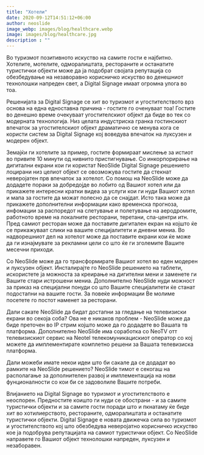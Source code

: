 ```yaml
---
title: "Хотели"
date: 2020-09-12T14:51:12+06:00
author: neoslide
image_webp: images/blog/healthcare.webp
image: images/blog/healthcare.jpg
description : ""
---
```

Во туризмот позитивното искуство на самите гости е најбитно. Хотелите, мотелите, одморалиштата, рестораните и останатите туристички објекти може да ја подобрат својата репутација со обезбедување на незаворавно корисничко искуство во денешниот технолошки напреден свет, а Digital Signage имаат огромна улога во тоа. 

Решенијата за Digital Signage се хит во туризмот и угостителството врз основа на една едноставна причина - гостите го оченуваат тоа! Гостите во денешно време очекуваат угостителскиот објект да биде во тек со модерната технологија. Низ целата индустриска гранка гостинскиот впечаток за угостителскиот објект драматично се менува кога се користи систем за Digital Signage кој воведува впечаток на луксузен и модерен објект.

Земајќи ги хотелите за пример, гостите формираат мислење за истиот во привите 10 минути од нивнито пристигнување. Со инкорпорирање на дигитални екрани кои ги користат NeoSlide Digital Signage решението лоцирани низ целиот објект се овозможува гостите да стекнат неверојатен прв впечаток за хотелот. Со помош на NeoSlide може да додадете пораки за добредојде во лобито од Вашиот хотел или да прикажете интересни кратки видеа за услуги кои ги нуди Вашиот хотел и мапа за гостите да можат полесно да се снајдат. Исто така може да прикажете дополнителни информации како временска прогноза, инфомации за распоредот на слетување и полетување на аеродромите, работното време на локалните ресторани, теретани, спа-центри итн. Пред самиот ресторан може да поставите дигитален екран на којшто ќе се прикажуваат слики на вашите специјалитети и дневни мениа. Во надворешниот дел на хотелот може да поставите екрани кои ќе може да ги изнајмувате за рекламни цели со што ќе ги зголемите Вашите месечни приходи. 

Со NeoSlide може да го трансформирате Вашиот хотел во еден модерен и луксузен објект. Инсталирајте го NeoSlide решението на таблети, искористете ја можноста за креирање на дигителни мени и заменете ги Вашите стари истрошени мениа. Дополнително NeoSlide нуди можност за приказ на специјални понуди со што Вашите специјалитети ќе станат подостапни на вашите гости. За повеќе информации Ве молиме посетете го постот наменет за ресторани.

Дали сакате NeoSlide да бидат достапни за гледање на телевизиски екрани во секоја соба? Ова не е никаков проблем - NeoSlide може да биде преточен во IP стрим којшто може да го додадете во Вашата тв платформа. Дополнително NeoSlide има соработка со NeoTV отт телевизискиот сервис на Neotel телекомуникацискиот оператор со кој можете да имплементирате комплетно решени за Вашата телевизиска платформа.

Дали можеби имате некои идеи што би сакале да се додадат во рамките на NeoSlide решението? NeoSlide тимот е секогаш на располагање за дополнителен развој и имплементација на нови фунционалности со кои би се задоволиле Вашите потреби.

Влијанието на Digital Signage во туризмот и угостителството е неоспорен. Предностите коишто ги нуди се обострани - и за самите туристички објекти и за самите гости поради што и пкнатаму ќе биде хит во хотилиерството, рестораните, одморалиштата и останатите туристички објекти. Digital Signage е новата движечка сила во туризмот и угостителството кој што обезбедува неверојатно корисничко искуство кое ја подобрува репутацијата на самиот туристички објект. Со NeoSlide направете го Вашиот објект технолошки напреден, луксузен и незаборавен.